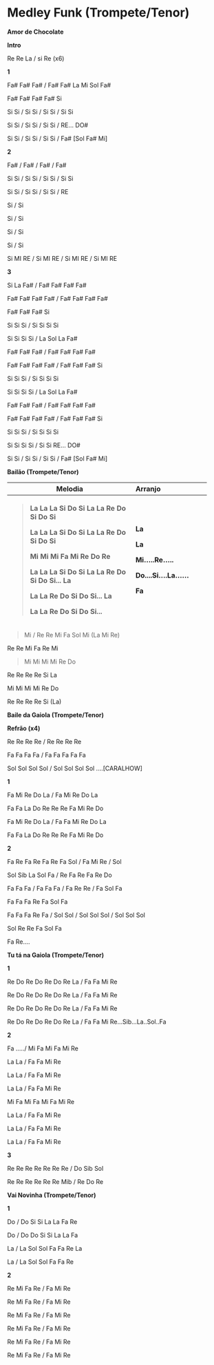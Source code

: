 # **Medley Funk (Trompete/Tenor)**

**Amor de Chocolate**

**Intro**

Re Re La / si Re (x6)

**1**

Fa# Fa# Fa# / Fa# Fa# La Mi Sol Fa#

Fa# Fa# Fa# Fa# Si

Si Si / Si Si / Si Si / Si Si

Si Si / Si Si / Si Si / RE… DO#

Si Si / Si Si / Si Si / Fa# \[Sol Fa# Mi\]

**2**

Fa# / Fa# / Fa# / Fa#

Si Si / Si Si / Si Si / Si Si

Si Si / Si Si / Si Si / RE

Si / Si

Si / Si

Si / Si

Si / Si

Si MI RE / Si MI RE / Si MI RE / Si MI RE

**3**

Si La Fa# / Fa# Fa# Fa# Fa#

Fa# Fa# Fa# Fa# / Fa# Fa# Fa# Fa#

Fa# Fa# Fa# Si

Si Si Si / Si Si Si Si

Si Si Si Si / La Sol La Fa#

Fa# Fa# Fa# / Fa# Fa# Fa# Fa#

Fa# Fa# Fa# Fa# / Fa# Fa# Fa# Si

Si Si Si / Si Si Si Si

Si Si Si Si / La Sol La Fa#

Fa# Fa# Fa# / Fa# Fa# Fa# Fa#

Fa# Fa# Fa# Fa# / Fa# Fa# Fa# Si

Si Si Si / Si Si Si Si

Si Si Si Si / Si Si RE… DO#

Si Si / Si Si / Si Si / Fa# \[Sol Fa# Mi\]

**Bailão (Trompete/Tenor)**

<table style="width:92%;">
<colgroup>
<col style="width: 57%" />
<col style="width: 34%" />
</colgroup>
<thead>
<tr>
<th><strong>Melodia</strong></th>
<th style="text-align: left;"><strong>Arranjo</strong></th>
</tr>
<tr>
<th style="text-align: left;"><blockquote>
<p>La La La Si Do Si La La Re Do Si Do Si</p>
<p>La La La Si Do Si La La Re Do Si Do Si</p>
<p>Mi Mi Mi Fa Mi Re Do Re</p>
<p>La La La Si Do Si La La Re Do Si Do Si... La</p>
<p>La La Re Do Si Do Si... La</p>
<p>La La Re Do Si Do Si...</p>
</blockquote></th>
<th style="text-align: left;"><p>La</p>
<p>La</p>
<p>Mi…..Re…..</p>
<p>Do....Si….La……</p>
<p><span id="headingh.30j0zll" class="anchor"></span>Fa</p></th>
</tr>
</thead>
<tbody>
</tbody>
</table>

> Mi / Re Re Mi Fa Sol Mi (La Mi Re)

Re Re Mi Fa Re Mi

> Mi Mi Mi Mi Re Do

Re Re Re Re Si La

Mi Mi Mi Mi Re Do

Re Re Re Re Si (La)

**Baile da Gaiola (Trompete/Tenor)**

**Refrão (x4)**

Re Re Re Re / Re Re Re Re

Fa Fa Fa Fa / Fa Fa Fa Fa Fa

Sol Sol Sol Sol / Sol Sol Sol Sol ....\[CARALHOW\]

**1**

Fa Mi Re Do La / Fa Mi Re Do La

Fa Fa La Do Re Re Re Fa Mi Re Do

Fa Mi Re Do La / Fa Fa Mi Re Do La

Fa Fa La Do Re Re Re Fa Mi Re Do

**2**

Fa Re Fa Re Fa Re Fa Sol / Fa Mi Re / Sol

Sol Sib La Sol Fa / Re Fa Re Fa Re Do

Fa Fa Fa / Fa Fa Fa / Fa Re Re / Fa Sol Fa

Fa Fa Fa Re Fa Sol Fa

Fa Fa Fa Re Fa / Sol Sol / Sol Sol Sol / Sol Sol Sol

Sol Re Re Fa Sol Fa

Fa Re....

**Tu tá na Gaiola (Trompete/Tenor)**

**1**

Re Do Re Do Re Do Re La / Fa Fa Mi Re

Re Do Re Do Re Do Re La / Fa Fa Mi Re

Re Do Re Do Re Do Re La / Fa Fa Mi Re

Re Do Re Do Re Do Re La / Fa Fa Mi Re...Sib...La..Sol..Fa

**2**

Fa ...../ Mi Fa Mi Fa Mi Re

La La / Fa Fa Mi Re

La La / Fa Fa Mi Re

La La / Fa Fa Mi Re

Mi Fa Mi Fa Mi Fa Mi Re

La La / Fa Fa Mi Re

La La / Fa Fa Mi Re

La La / Fa Fa Mi Re

**3**

Re Re Re Re Re Re Re / Do Sib Sol

Re Re Re Re Re Re Mib / Re Do Re

**Vai Novinha (Trompete/Tenor)**

**1**

Do / Do Si Si La La Fa Re

Do / Do Do Si Si La La Fa

La / La Sol Sol Fa Fa Re La

La / La Sol Sol Fa Fa Re

**2**

Re Mi Fa Re / Fa Mi Re

Re Mi Fa Re / Fa Mi Re

Re Mi Fa Re / Fa Mi Re

Re Mi Fa Re / Fa Mi Re

Re Mi Fa Re / Fa Mi Re

Re Mi Fa Re / Fa Mi Re